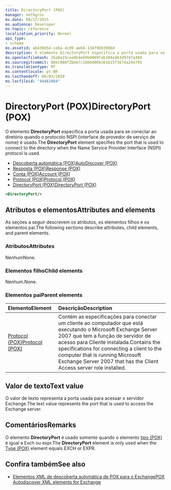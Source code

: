 ```yaml
---
title: DirectoryPort (POX)
manager: sethgros
ms.date: 09/17/2015
ms.audience: Developer
ms.topic: reference
localization_priority: Normal
api_type:
- schema
ms.assetid: ab436b54-ceba-4cd9-aeb4-134f9b93986d
description: O elemento DirectoryPort especifica a porta usada para se conectar ao diretório quando o protocolo NSPI (interface de provedor de serviço de nome) é usado.
ms.openlocfilehash: 2ba0a15cea0b4eb9b6069fab384edb3d9747a360
ms.sourcegitcommit: 88ec988f2bb67c1866d06b361615f3674a24e795
ms.translationtype: MT
ms.contentlocale: pt-BR
ms.lasthandoff: 06/03/2020
ms.locfileid: "44462084"
---
```

# <a name="directoryport-pox"></a><span data-ttu-id="a6614-103">DirectoryPort (POX)</span><span class="sxs-lookup"><span data-stu-id="a6614-103">DirectoryPort (POX)</span></span>

<span data-ttu-id="a6614-104">O elemento **DirectoryPort** especifica a porta usada para se conectar ao diretório quando o protocolo NSPI (interface de provedor de serviço de nome) é usado.</span><span class="sxs-lookup"><span data-stu-id="a6614-104">The **DirectoryPort** element specifies the port that is used to connect to the directory when the Name Service Provider Interface (NSPI) protocol is used.</span></span> 
  
- [<span data-ttu-id="a6614-105">Descoberta automática (POX)</span><span class="sxs-lookup"><span data-stu-id="a6614-105">AutoDiscover (POX)</span></span>](autodiscover-pox.md) 
- [<span data-ttu-id="a6614-106">Resposta (POX)</span><span class="sxs-lookup"><span data-stu-id="a6614-106">Response (POX)</span></span>](response-pox.md)  
- [<span data-ttu-id="a6614-107">Conta (POX)</span><span class="sxs-lookup"><span data-stu-id="a6614-107">Account (POX)</span></span>](account-pox.md)  
- [<span data-ttu-id="a6614-108">Protocol (POX)</span><span class="sxs-lookup"><span data-stu-id="a6614-108">Protocol (POX)</span></span>](protocol-pox.md)  
- [<span data-ttu-id="a6614-109">DirectoryPort (POX)</span><span class="sxs-lookup"><span data-stu-id="a6614-109">DirectoryPort (POX)</span></span>](directoryport-pox.md)
  
```xml
<DirectoryPort/>
```

## <a name="attributes-and-elements"></a><span data-ttu-id="a6614-110">Atributos e elementos</span><span class="sxs-lookup"><span data-stu-id="a6614-110">Attributes and elements</span></span>

<span data-ttu-id="a6614-111">As seções a seguir descrevem os atributos, os elementos filhos e os elementos pai.</span><span class="sxs-lookup"><span data-stu-id="a6614-111">The following sections describe attributes, child elements, and parent elements.</span></span>
  
### <a name="attributes"></a><span data-ttu-id="a6614-112">Atributos</span><span class="sxs-lookup"><span data-stu-id="a6614-112">Attributes</span></span>

<span data-ttu-id="a6614-113">Nenhum</span><span class="sxs-lookup"><span data-stu-id="a6614-113">None.</span></span>
  
### <a name="child-elements"></a><span data-ttu-id="a6614-114">Elementos filho</span><span class="sxs-lookup"><span data-stu-id="a6614-114">Child elements</span></span>

<span data-ttu-id="a6614-115">Nenhum.</span><span class="sxs-lookup"><span data-stu-id="a6614-115">None.</span></span>
  
### <a name="parent-elements"></a><span data-ttu-id="a6614-116">Elementos pai</span><span class="sxs-lookup"><span data-stu-id="a6614-116">Parent elements</span></span>

|<span data-ttu-id="a6614-117">**Elemento**</span><span class="sxs-lookup"><span data-stu-id="a6614-117">**Element**</span></span>|<span data-ttu-id="a6614-118">**Descrição**</span><span class="sxs-lookup"><span data-stu-id="a6614-118">**Description**</span></span>|
|:-----|:-----|
|[<span data-ttu-id="a6614-119">Protocol (POX)</span><span class="sxs-lookup"><span data-stu-id="a6614-119">Protocol (POX)</span></span>](protocol-pox.md) <br/> |<span data-ttu-id="a6614-120">Contém as especificações para conectar um cliente ao computador que está executando o Microsoft Exchange Server 2007 que tem a função de servidor de acesso para Cliente instalada.</span><span class="sxs-lookup"><span data-stu-id="a6614-120">Contains the specifications for connecting a client to the computer that is running Microsoft Exchange Server 2007 that has the Client Access server role installed.</span></span>  <br/> |
   
## <a name="text-value"></a><span data-ttu-id="a6614-121">Valor de texto</span><span class="sxs-lookup"><span data-stu-id="a6614-121">Text value</span></span>

<span data-ttu-id="a6614-122">O valor de texto representa a porta usada para acessar o servidor Exchange.</span><span class="sxs-lookup"><span data-stu-id="a6614-122">The text value represents the port that is used to access the Exchange server.</span></span>
  
## <a name="remarks"></a><span data-ttu-id="a6614-123">Comentários</span><span class="sxs-lookup"><span data-stu-id="a6614-123">Remarks</span></span>

<span data-ttu-id="a6614-124">O elemento **DirectoryPort** é usado somente quando o elemento [tipo (POX)](type-pox.md) é igual a Exch ou expr.</span><span class="sxs-lookup"><span data-stu-id="a6614-124">The **DirectoryPort** element is only used when the [Type (POX)](type-pox.md) element equals EXCH or EXPR.</span></span> 
  
## <a name="see-also"></a><span data-ttu-id="a6614-125">Confira também</span><span class="sxs-lookup"><span data-stu-id="a6614-125">See also</span></span>

- [<span data-ttu-id="a6614-126">Elementos XML de descoberta automática de POX para o Exchange</span><span class="sxs-lookup"><span data-stu-id="a6614-126">POX Autodiscover XML elements for Exchange</span></span>](pox-autodiscover-xml-elements-for-exchange.md)

